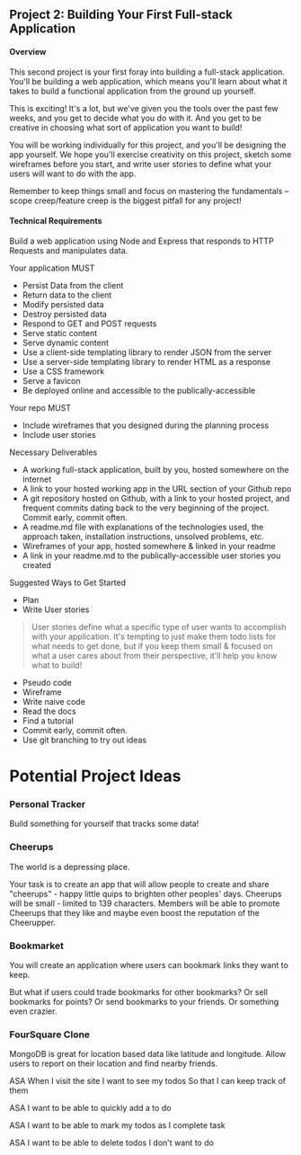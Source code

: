## Project 2: Building Your First Full-stack Application

#### Overview

This second project is your first foray into building a full-stack application.
You'll be building a web application, which means you'll learn about what it takes
to build a functional application from the ground up yourself.

This is exciting! It's a lot, but we've given you the tools over the past few weeks,
and you get to decide what you do with it. And you get to be creative in choosing
what sort of application you want to build!

You will be working individually for this project, and you'll be designing the app
yourself. We hope you'll exercise creativity on this project, sketch some
wireframes before you start, and write user stories to define what your users
will want to do with the app.

Remember to keep things small and focus on mastering the fundamentals –
scope creep/feature creep is the biggest pitfall for any project!

#### Technical Requirements

Build a web application using Node and Express that responds to HTTP Requests and manipulates data.

Your application MUST

- Persist Data from the client
- Return data to the client
- Modify persisted data
- Destroy persisted data
- Respond to GET and POST requests
- Serve static content
- Serve dynamic content
- Use a client-side templating library to render JSON from the server
- Use a server-side templating library to render HTML as a response
- Use a CSS framework
- Serve a favicon
- Be deployed online and accessible to the publically-accessible

Your repo MUST
- Include wireframes that you designed during the planning process
- Include user stories

Necessary Deliverables

- A working full-stack application, built by you, hosted somewhere on the internet
- A link to your hosted working app in the URL section of your Github repo
- A git repository hosted on Github, with a link to your hosted project, and frequent commits dating back to the very beginning of the project. Commit early, commit often.
- A readme.md file with explanations of the technologies used, the approach taken, installation instructions, unsolved problems, etc.
- Wireframes of your app, hosted somewhere & linked in your readme
- A link in your readme.md to the publically-accessible user stories you created

Suggested Ways to Get Started

- Plan
- Write User stories

> User stories define what a specific type of user wants to accomplish with your application.
> It's tempting to just make them todo lists for what needs to get done,
> but if you keep them small & focused on what a user cares about from their perspective,
> it'll help you know what to build!

- Pseudo code
- Wireframe
- Write naive code
- Read the docs
- Find a tutorial
- Commit early, commit often.
- Use git branching to try out ideas

# Potential Project Ideas

### Personal Tracker

Build something for yourself that tracks some data!

### Cheerups

The world is a depressing place.

Your task is to create an app that will allow people to create and share "cheerups" -
happy little quips to brighten other peoples' days. Cheerups will be small -
limited to 139 characters. Members will be able to promote Cheerups that they like
and maybe even boost the reputation of the Cheerupper.

### Bookmarket

You will create an application where users can bookmark links they want to keep.

But what if users could trade bookmarks for other bookmarks? Or sell bookmarks for points?
Or send bookmarks to your friends. Or something even crazier.

### FourSquare Clone

MongoDB is great for location based data like latitude and longitude.
Allow users to report on their location and find nearby friends.


ASA
When I visit the site
I want to see my todos
So that I can keep track of them

ASA
I want to be able to quickly add a to do

ASA
I want to be able to mark my todos as I complete task

ASA
I want to be able to delete todos I don't want to do
